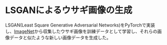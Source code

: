 LSGANによるウサギ画像の生成
====

LSGAN(Least Square Generative Adversarial Networks)をPyTorchで実装し、[ImageNet](https://image-net.org/download-images.php)から収集したウサギ画像を訓練データとして学習し、それらの画像データと似たような新しい画像データを生成した。
